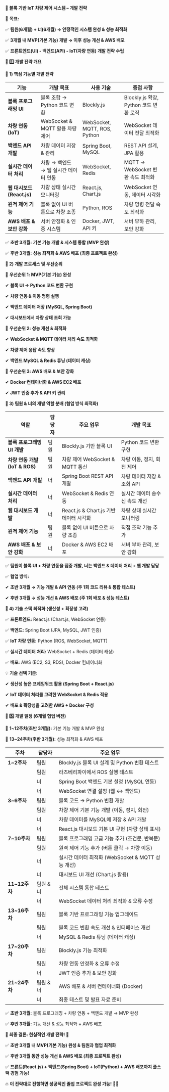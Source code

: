 **🎯 블록 기반 IoT 차량 제어 시스템 – 개발 전략**

  

📌 **목표:**

✅ **팀원(6개월) + 너(6개월) → 안정적인 시스템 완성 & 성능 최적화**

✅ **3개월 내 MVP(기본 기능) 개발 → 이후 성능 개선 & AWS 배포**

✅ **프론트엔드(UI) - 백엔드(API) - IoT(차량 연동) 개발 전략 수립**

**📌 1️⃣ 개발 전략 개요**

  

**🔹 1) 핵심 기능별 개발 전략**

|**기능**|**개발 목표**|**사용 기술**|**중점 사항**|
|---|---|---|---|
|**블록 프로그래밍 UI**|블록 조합 → Python 코드 변환|Blockly.js|Blockly.js 확장, Python 코드 변환 로직|
|**차량 연동 (IoT)**|WebSocket & MQTT 활용 차량 제어|WebSocket, MQTT, ROS, Python|WebSocket 데이터 전달 최적화|
|**백엔드 API 개발**|차량 데이터 저장 & 관리|Spring Boot, MySQL|REST API 설계, JPA 활용|
|**실시간 데이터 처리**|차량 → 백엔드 → 웹 실시간 데이터 연동|WebSocket, Redis|MQTT → WebSocket 변환 속도 최적화|
|**웹 대시보드 (React.js)**|차량 상태 실시간 모니터링|React.js, Chart.js|WebSocket 연동, 데이터 시각화|
|**원격 제어 기능**|블록 없이 UI 버튼으로 차량 조종|Python, ROS|차량 명령 전달 속도 최적화|
|**AWS 배포 & 보안 강화**|서버 안정화 & 인증 시스템|Docker, JWT, API 키|서버 부하 관리, 보안 강화|

✅ **초반 3개월:** **기본 기능 개발 & 시스템 통합 (MVP 완성)**

✅ **후반 3개월:** **성능 최적화 & AWS 배포 (최종 프로젝트 완성)**

**🔹 2) 개발 프로세스 및 우선순위**

  

📌 **우선순위 1: MVP(기본 기능) 완성**

✔ **블록 UI → Python 코드 변환 구현**

✔ **차량 연동 & 이동 명령 실행**

✔ **백엔드 데이터 저장 (MySQL, Spring Boot)**

✔ **대시보드에서 차량 상태 조회 가능**

  

📌 **우선순위 2: 성능 개선 & 최적화**

✔ **WebSocket & MQTT 데이터 처리 속도 최적화**

✔ **차량 제어 응답 속도 향상**

✔ **백엔드 MySQL & Redis 튜닝 (데이터 캐싱)**

  

📌 **우선순위 3: AWS 배포 & 보안 강화**

✔ **Docker 컨테이너화 & AWS EC2 배포**

✔ **JWT 인증 추가 & API 키 관리**

**🔹 3) 팀원 & 너의 개발 역할 분배 (협업 방식 최적화)**

|**역할**|**담당자**|**주요 업무**|**개발 목표**|
|---|---|---|---|
|**블록 프로그래밍 UI 개발**|팀원|Blockly.js 기반 블록 UI|Python 코드 변환 구현|
|**차량 연동 개발 (IoT & ROS)**|팀원|차량 제어 WebSocket & MQTT 통신|차량 이동, 정지, 회전 제어|
|**백엔드 API 개발**|너|Spring Boot REST API 개발|차량 데이터 저장 & 조회 API|
|**실시간 데이터 처리**|너|WebSocket & Redis 연동|실시간 데이터 송수신 속도 개선|
|**웹 대시보드 개발**|너|React.js & Chart.js 기반 데이터 시각화|차량 상태 실시간 모니터링|
|**원격 제어 기능**|팀원|블록 없이 UI 버튼으로 차량 조종|직접 조작 기능 추가|
|**AWS 배포 & 보안 강화**|너|Docker & AWS EC2 배포|서버 부하 관리, 보안 강화|

✅ **팀원이 블록 UI + 차량 연동을 집중 개발, 너는 백엔드 & 데이터 처리 + 웹 개발 담당**

✅ **협업 방식:**

✔ **초반 3개월 → 기능 개발 & API 연동 (주 1회 코드 리뷰 & 통합 테스트)**

✔ **후반 3개월 → 성능 개선 & AWS 배포 (주 1회 배포 & 성능 테스트)**

**🔹 4) 기술 스택 최적화 (생산성 + 확장성 고려)**

  

✅ **프론트엔드:** React.js (Chart.js, WebSocket 연동)

✅ **백엔드:** Spring Boot (JPA, MySQL, JWT 인증)

✅ **IoT 차량 연동:** Python (ROS, WebSocket, MQTT)

✅ **실시간 데이터 처리:** WebSocket + Redis (데이터 캐싱)

✅ **배포:** AWS (EC2, S3, RDS), Docker 컨테이너화

  

💡 **기술 선택 기준:**

✔ **생산성 높은 프레임워크 활용 (Spring Boot + React.js)**

✔ **IoT 데이터 처리를 고려한 WebSocket & Redis 적용**

✔ **배포 & 확장성을 고려한 AWS + Docker 구성**

**📌 5️⃣ 개발 일정 (6개월 협업 버전)**

  

📌 **1~12주차(초반 3개월):** 기본 기능 개발 & MVP 완성

📌 **13~24주차(후반 3개월):** 성능 최적화 & AWS 배포

|**주차**|**담당자**|**주요 업무**|
|---|---|---|
|**1~2주차**|팀원|Blockly.js 블록 UI 설계 및 Python 변환 테스트|
||팀원|라즈베리파이에서 ROS 실행 테스트|
||너|Spring Boot 백엔드 기본 설정 (MySQL 연동)|
||너|WebSocket 연결 설정 (웹 ↔ 백엔드)|
|**3~6주차**|팀원|블록 코드 → Python 변환 개발|
||팀원|차량 제어 기본 기능 개발 (이동, 정지, 회전)|
||너|차량 데이터를 MySQL에 저장 & API 개발|
||너|React.js 대시보드 기본 UI 구현 (차량 상태 표시)|
|**7~10주차**|팀원|블록 프로그래밍 고급 기능 추가 (조건문, 반복문)|
||팀원|원격 제어 기능 추가 (버튼 클릭 → 차량 이동)|
||너|실시간 데이터 최적화 (WebSocket & MQTT 성능 개선)|
||너|대시보드 UI 개선 (Chart.js 활용)|
|**11~12주차**|팀원 & 너|전체 시스템 통합 테스트|
||너|WebSocket 데이터 처리 최적화 & 오류 수정|
|**13~16주차**|팀원|블록 기반 프로그래밍 기능 업그레이드|
||팀원|블록 코드 변환 속도 개선 & 인터페이스 개선|
||너|MySQL & Redis 튜닝 (데이터 캐싱)|
|**17~20주차**|팀원|Blockly.js 기능 최적화|
||팀원|차량 연동 안정화 & 오류 수정|
||너|JWT 인증 추가 & 보안 강화|
|**21~24주차**|팀원 & 너|AWS 배포 & 서버 컨테이너화 (Docker)|
||너|최종 테스트 및 발표 자료 준비|

✅ **초반 3개월:** 블록 프로그래밍 + 차량 연동 + 백엔드 개발 → MVP 완성

✅ **후반 3개월:** 기능 개선 & 성능 최적화 + AWS 배포

**🎯 최종 결론: 현실적인 개발 전략! 🚀**

  

✅ **초반 3개월 내 MVP(기본 기능) 완성 & 팀원과 협업 최적화**

✅ **후반 3개월 동안 성능 개선 & AWS 배포 (최종 프로젝트 완성)**

✅ **프론트(React.js) + 백엔드(Spring Boot) + IoT(Python) + AWS 배포까지 풀스택 경험 가능!**

  

🔥 **이 전략대로 진행하면 성공적인 졸업 프로젝트 완성 가능!** 🚀💡